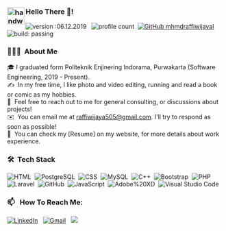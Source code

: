 ### <img alt="handwavegif" src="https://user-images.githubusercontent.com/999.gif" width='40' align="left"/> Hello There 👋!
![version :06.12.2019](https://img.shields.io/badge/version-06.12.2019-informational) &nbsp;
![profile count](https://komarev.com/ghpvc/?username=mhmdraffiwijaya&color=red)&nbsp;
[![GitHub mhmdraffiwijayal](https://img.shields.io/github/followers/mhmdraffiwijaya?label=follow&style=social)](https://github.com/mhmdraffiwijayal)&nbsp;
![build: passing](https://img.shields.io/badge/build-passing-success)
### 👨🏻‍💻 &nbsp;About Me

🎓&nbsp;I graduated form Politeknik Enjinering Indorama, Purwakarta (Software Engineering, 2019 - Present).\
✍️ &nbsp;In my free time, I like photo and video editing, running and read a book or comic as my hobbies.\
💬 &nbsp;Feel free to reach out to me for general consulting, or discussions about projects!\
✉️ &nbsp;You can email me at raffiwijaya505@gmail.com. I'll try to respond as soon as possible!\
📄 &nbsp;You can check my [Resume] on my website, for more details about work experience.

### 🛠 &nbsp;Tech Stack 

![HTML](https://img.shields.io/badge/-HTML-05122A?style=flat&logo=HTML5)&nbsp;
![PostgreSQL](https://img.shields.io/badge/-PostgreSQL-05122A?style=flat&logo=postgresql&logoColor=005C84)&nbsp;
![CSS](https://img.shields.io/badge/-CSS-05122A?style=flat&logo=CSS3&logoColor=1572B6)&nbsp;
![MySQL](https://img.shields.io/badge/-MySQL-05122A?style=flat&logo=mysql&logoColor=005C84)&nbsp;
![C++](https://img.shields.io/badge/-C++-05122A?style=flat&logo=C%2B%2B&logoColor=00599C)&nbsp;
![Bootstrap](https://img.shields.io/badge/-Bootstrap-05122A?style=flat&logo=bootstrap&logoColor=563D7C)&nbsp;
![PHP](https://img.shields.io/badge/-PHP-05122A?style=flat&logo=php&logoColor=777BB4)\
![Laravel](https://img.shields.io/badge/-Laravel-05122A?style=flat&logo=laravel&logoColor=FF2D20)&nbsp;
![GitHub](https://img.shields.io/badge/-GitHub-05122A?style=flat&logo=github)&nbsp;
![JavaScript](https://img.shields.io/badge/-JavaScript-05122A?style=flat&logo=javascript)&nbsp;
![Adobe%20XD](https://img.shields.io/badge/-Adobe%20XD-05122A?style=flat&logo=Adobe%20XD&logoColor=#FF61F6)&nbsp;
![Visual Studio Code](https://img.shields.io/badge/-Visual%20Studio%20Code-05122A?style=flat&logo=visual-studio-code&logoColor=007ACC)&nbsp;

### 📫 &nbsp; How To Reach Me:


<a href="https://www.linkedin.com/in/raffiwijaya505/"><img alt="LinkedIn" src="https://img.shields.io/badge/LinkedIn%20-%230077B5.svg?&style=flat&logo=linkedin&logoColor=white"/></a> &nbsp;
<a href="mailto:muhammadraffiwijaya@gmail.com"><img alt="Gmail" src="https://img.shields.io/badge/Gmail-D14836?style=flat&logo=gmail&logoColor=white" /></a> &nbsp;
<a href="https://instagram.com/jimmynitroon"><img src="https://img.shields.io/badge/-Instagram-E4405F?style=flat&logo=Instagram&logoColor=white"/></a> &nbsp;

<!--
**mhmdraffiwijaya/mhmdraffiwijaya** is a ✨ _special_ ✨ repository because its `README.md` (this file) appears on your GitHub profile.

Here are some ideas to get you started:

- 🔭 I’m currently working on ...
- 🌱 I’m currently learning ...
- 👯 I’m looking to collaborate on ...
- 🤔 I’m looking for help with ...
- 💬 Ask me about ...
- 📫 How to reach me: ...
- 😄 Pronouns: ...
- ⚡ Fun fact: ...
-->
